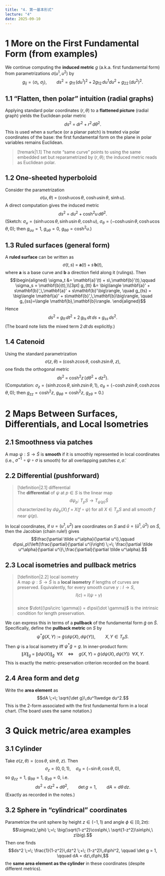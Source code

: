 ```yaml
---
title: "4. 第一基本形式"
lecture: "4"
date: 2025-09-10
---
```

# 1 More on the First Fundamental Form (from examples)

We continue computing the **induced metric** $g$ (a.k.a. first fundamental form) from parametrizations $\sigma(u^1,u^2)$ by
$$g_{ij} = \big\langle \sigma_i,\ \sigma_j\big\rangle, 
\qquad ds^2 = g_{11}\,(du^1)^2 + 2g_{12}\,du^1du^2 + g_{22}\,(du^2)^2.$$

## 1.1 “Flatten, then polar” intuition (radial graphs)
Applying standard polar coordinates $(r,\theta)$ to a **flattened picture** (radial graph) yields the Euclidean polar metric
$$ds^2 \;=\; dr^2 + r^2\,d\theta^2.$$
This is used when a surface (or a planar patch) is treated via polar coordinates of the base: the first fundamental form on the plane in polar variables remains Euclidean.

> [!remark|1.1]
> The note “same curve” points to using the same embedded set but reparametrized by $(r,\theta)$; the induced metric reads as Euclidean polar.

## 1.2 One-sheeted hyperboloid
Consider the parametrization
$$\sigma(u,\theta) \;=\; \big(\cosh u \cos\theta,\ \cosh u \sin\theta,\ \sinh u\big).$$
A direct computation gives the induced metric
$$ds^2 \;=\; du^2 + \cosh^2 u\, d\theta^2.$$
(Sketch: $\sigma_u=(\sinh u\cos\theta,\sinh u\sin\theta,\cosh u)$, $\sigma_\theta=(-\cosh u\sin\theta,\cosh u\cos\theta,0)$;
then $g_{uu}=1,\ g_{u\theta}=0,\ g_{\theta\theta}=\cosh^2 u$.) 

## 1.3 Ruled surfaces (general form)
A **ruled surface** can be written as
$$\sigma(t,s) \;=\; \mathbf{a}(t)\;+\; s\,\mathbf{b}(t),$$
where $\mathbf{a}$ is a base curve and $\mathbf{b}$ a direction field along it (rulings). Then
$$\begin{aligned}
\sigma_t &= \mathbf{a}'(t) + s\,\mathbf{b}'(t),\qquad
\sigma_s = \mathbf{b}(t),\\[3pt]
g_{tt} &= \big\langle \mathbf{a}' + s\mathbf{b}',\,\mathbf{a}' + s\mathbf{b}'\big\rangle, \quad
g_{ts} = \big\langle \mathbf{a}' + s\mathbf{b}',\,\mathbf{b}\big\rangle, \quad
g_{ss}=\langle \mathbf{b},\mathbf{b}\rangle.
\end{aligned}$$
Hence
$$ds^2 \;=\; g_{tt}\,dt^2 \;+\; 2\,g_{ts}\,dt\,ds \;+\; g_{ss}\,ds^2.$$
(The board note lists the mixed term $2\,dt\,ds$ explicitly.)

## 1.4 Catenoid
Using the standard parametrization
$$\sigma(z,\theta) \;=\; \big(\cosh z \cos\theta,\ \cosh z \sin\theta,\ z\big),$$
one finds the orthogonal metric
$$ds^2 \;=\; \cosh^2 z\,(d\theta^2 + dz^2).$$
(Computation: $\sigma_z=(\sinh z\cos\theta,\sinh z\sin\theta,1)$, $\sigma_\theta=(-\cosh z\sin\theta,\cosh z\cos\theta,0)$;
then $g_{zz}=\cosh^2 z,\ g_{\theta\theta}=\cosh^2 z,\ g_{z\theta}=0$.) 


# 2 Maps Between Surfaces, Differentials, and Local Isometries

## 2.1 Smoothness via patches
A map $\psi:S\to \tilde S$ is **smooth** if it is smoothly represented in local coordinates (i.e., $\tilde\sigma^{-1}\!\circ \psi\circ\sigma$ is smooth) for all overlapping patches $\sigma,\tilde\sigma$. 

## 2.2 Differential (pushforward)
> [!definition|2.1] differential  
> The **differential** of $\psi$ at $p\in S$ is the linear map  
> $$ 
> d\psi_p:\ T_pS \longrightarrow T_{\psi(p)}\tilde S
> $$
> characterized by $d\psi_p(X)\,f \;=\; X(f\circ \psi)$ for all $X\in T_pS$ and all smooth $f$ near $\psi(p)$. 

In local coordinates, if $u=(u^1,u^2)$ are coordinates on $S$ and $\tilde u=(\tilde u^1,\tilde u^2)$ on $\tilde S$, then the Jacobian (chain rule!) gives
$$\frac{\partial \tilde u^\alpha}{\partial u^i},\qquad
d\psi_p\!\left(\frac{\partial}{\partial u^i}\right) \;=\; 
\frac{\partial \tilde u^\alpha}{\partial u^i}\,\frac{\partial}{\partial \tilde u^\alpha}.$$
## 2.3 Local isometries and pullback metrics
> [!definition|2.2] local isometry  
> A map $\psi:S\to \tilde S$ is a **local isometry** if lengths of curves are preserved. Equivalently, for every smooth curve ${} \gamma:I\to S$,  
> $$l(c) \;=\; l(\psi\circ \gamma)$$  
> since $\dot{(\psi\circ \gamma)} = d\psi(\dot \gamma)$ is the intrinsic condition for length preservation. 

We can express this in terms of a **pullback** of the fundamental form $\tilde{g}$ on $\tilde{S}$. Specifically, define the **pullback metric** on $S$ by
$$\psi^*\tilde g(X,Y)\;:=\; \tilde g\!\big(d\psi(X),\,d\psi(Y)\big),
\qquad X,Y\in T_pS.$$
Then $\psi$ is a local isometry iff $\psi^*\tilde g = g$. In inner-product form:
$$\lVert X\rVert_g \;=\; \lVert d\psi(X)\rVert_{\tilde g}\ \ \forall X
\quad\Longleftrightarrow\quad
g(X,Y)\;=\;\tilde g\!\big(d\psi(X),d\psi(Y)\big)\ \ \forall X,Y.$$
This is exactly the metric-preservation criterion recorded on the board.
## 2.4 Area form and $\det g$
Write the **area element** as
$$dA \;=\; \sqrt{\det g}\,du^1\wedge du^2.$$
This is the 2-form associated with the first fundamental form in a local chart. (The board uses the same notation.) 


# 3 Quick metric/area examples

## 3.1 Cylinder
Take $\sigma(z,\theta)=(\cos\theta,\ \sin\theta,\ z)$. Then
$$\sigma_z=(0,0,1),\quad \sigma_\theta=(-\sin\theta,\cos\theta,0),$$
so $g_{zz}=1,\ g_{\theta\theta}=1,\ g_{z\theta}=0$, i.e.
$$ds^2 \;=\; dz^2 + d\theta^2,\qquad \det g = 1,\qquad dA = d\theta\,dz.$$
(Exactly as recorded in the notes.) 
## 3.2 Sphere in “cylindrical” coordinates
Parametrize the unit sphere by height $z\in(-1,1)$ and angle $\phi\in[0,2\pi)$:
$$\sigma(z,\phi) \;=\; \big(\sqrt{1-z^2}\cos\phi,\ \sqrt{1-z^2}\sin\phi,\ z\big).$$
Then one finds
$$ds^2 \;=\; \frac{1}{1-z^2}\,dz^2 \;+\; (1-z^2)\,d\phi^2,
\qquad \det g = 1,
\qquad dA = dz\,d\phi,$$
the **same area element as the cylinder** in these coordinates (despite different metrics). 